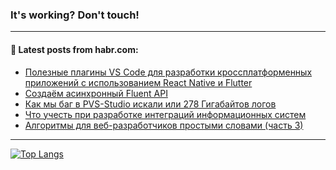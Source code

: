 ### It's working? Don't touch!

---
<!--
#### 🛠️ Technical stack:

![C++](https://img.shields.io/badge/C++-informational?logo=c%2B%2B&style=flat&logoColor=white&color=9C033A)
![Java](https://img.shields.io/badge/Java-informational?logo=java&style=flat&logoColor=white&color=007396)
![Kotlin](https://img.shields.io/badge/Kotlin-informational?logo=Kotlin&style=flat&logoColor=white&color=0095D5)
![JS](https://img.shields.io/badge/JS-informational?logo=javaScript&style=flat&logoColor=black&color=F7Df1E) <br>
![HTML5](https://img.shields.io/badge/HTML5-informational?logo=html5&style=flat&logoColor=white&color=E34F26)
![CSS3](https://img.shields.io/badge/CSS3-informational?logo=css3&style=flat&logoColor=white&color=157286)
![Sass](https://img.shields.io/badge/Saas-informational?logo=sass&style=flat&logoColor=white&color=hotpink)
![PHP](https://img.shields.io/badge/PHP-informational?logo=php&style=flat&logoColor=white&color=777BB4) <br>
![WebPAck](https://img.shields.io/badge/WebPack-informational?logo=webPack&style=flat&logoColor=white&color=FF6F00)
![Bootstrap](https://img.shields.io/badge/Bootstrap-informational?logo=Bootstrap&style=flat&logoColor=white&color=7952B3)
![MySQL](https://img.shields.io/badge/MySQL-informational?logo=MySQL&style=flat&logoColor=white&color=00f) <br>
![NodeJS](https://img.shields.io/badge/NodeJS-informational?logo=node.js&style=flat&logoColor=white&color=43853D)
![Spring](https://img.shields.io/badge/Spring-informational?logo=Spring&style=flat&logoColor=white&color=0A9EDC)
![Angular](https://img.shields.io/badge/Vue-informational?logo=vue.js&style=flat&logoColor=white&color=red)
![Git](https://img.shields.io/badge/Git-informational?logo=git&style=flat&logoColor=white&color=darkorange)

___
-->

#### 💬 Latest posts from habr.com:

<!-- BLOG-POST-LIST:START -->
- [Полезные плагины VS Code для разработки кроссплатформенных приложений с использованием React Native и Flutter](https://habr.com/ru/post/696128/?utm_source=habrahabr&utm_medium=rss&utm_campaign=696128)
- [Создаём асинхронный Fluent API](https://habr.com/ru/post/695966/?utm_source=habrahabr&utm_medium=rss&utm_campaign=695966)
- [Как мы баг в PVS-Studio искали или 278 Гигабайтов логов](https://habr.com/ru/post/696108/?utm_source=habrahabr&utm_medium=rss&utm_campaign=696108)
- [Что учесть при разработке интеграций информационных систем](https://habr.com/ru/post/696102/?utm_source=habrahabr&utm_medium=rss&utm_campaign=696102)
- [Алгоритмы для веб-разработчиков простыми словами &lpar;часть 3&rpar;](https://habr.com/ru/post/696054/?utm_source=habrahabr&utm_medium=rss&utm_campaign=696054)
<!-- BLOG-POST-LIST:END -->

---

[![Top Langs](https://github-readme-stats.vercel.app/api/top-langs/?username=zloylis&layout=compact&hide_border=true&theme=dracula)](https://github.com/zloylis)
